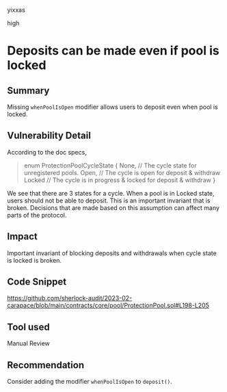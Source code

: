 yixxas

high

# Deposits can be made even if pool is locked

## Summary
Missing `whenPoolIsOpen` modifier allows users to deposit even when pool is locked.

## Vulnerability Detail
According to the doc specs,

> enum ProtectionPoolCycleState {
  None, // The cycle state for unregistered pools.
  Open, // The cycle is open for deposit & withdraw
  Locked // The cycle is in progress & locked for deposit & withdraw
  }

We see that there are 3 states for a cycle. When a pool is in Locked state, users should not be able to deposit. This is an important invariant that is broken. Decisions that are made based on this assumption can affect many parts of the protocol.



## Impact
Important invariant of blocking deposits and withdrawals when cycle state is locked is broken.

## Code Snippet
https://github.com/sherlock-audit/2023-02-carapace/blob/main/contracts/core/pool/ProtectionPool.sol#L198-L205

## Tool used

Manual Review

## Recommendation
Consider adding the modifier `whenPoolIsOpen` to `deposit()`.
